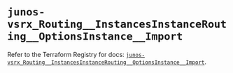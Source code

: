 # `junos-vsrx_Routing__InstancesInstanceRouting__OptionsInstance__Import`

Refer to the Terraform Registry for docs: [`junos-vsrx_Routing__InstancesInstanceRouting__OptionsInstance__Import`](https://registry.terraform.io/providers/juniper/junos-vsrx/20.32.106/docs/resources/routing__instances_instance_routing__options_instance__import).
